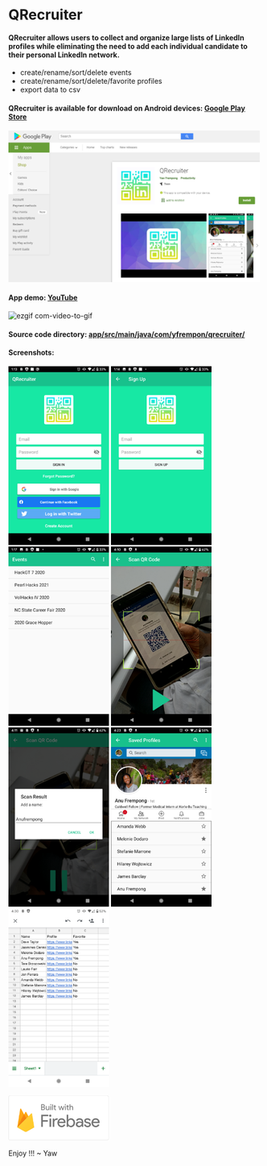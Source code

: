 # QRecruiter
#### QRecruiter allows users to collect and organize large lists of LinkedIn profiles while eliminating the need to add each individual candidate to their personal LinkedIn network.
  - create/rename/sort/delete events
  - create/rename/sort/delete/favorite profiles
  - export data to csv
  
#### QRecruiter is available for download on Android devices: [Google Play Store](https://play.google.com/store/apps/details?id=com.yfrempon.qrecruiter)
 <img src="app_screenshots/play_store.PNG" width="500"> <br />
#### App demo: [YouTube](https://www.youtube.com/watch?v=ozDY7Fv5bb0)
![ezgif com-video-to-gif](https://user-images.githubusercontent.com/23369041/92349822-305ea300-f0a5-11ea-8cb9-2d93f29fd4b5.gif)

#### Source code directory: [app/src/main/java/com/yfrempon/qrecruiter/](https://github.com/YawFrempong/QRecruiter/tree/master/app/src/main/java/com/yfrempon/qrecruiter)

#### Screenshots:
<img src="app_screenshots/login.png" width="200"> <img src="app_screenshots/signup.png" width="200"> <img src="app_screenshots/events.png" width="200"> <img src="app_screenshots/qr_1.png" width="200"> <img src="app_screenshots/qr_2.png" width="200"> <img src="app_screenshots/profiles.png" width="200"> <img src="app_screenshots/excel.png" width="200">


<img src="app_screenshots/firebase.png" width="200">

Enjoy !!!
~ Yaw
